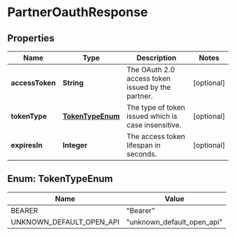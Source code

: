 

# PartnerOauthResponse


## Properties

| Name | Type | Description | Notes |
|------------ | ------------- | ------------- | -------------|
|**accessToken** | **String** | The OAuth 2.0 access token issued by the partner. |  [optional] |
|**tokenType** | [**TokenTypeEnum**](#TokenTypeEnum) | The type of token issued which is case insensitive. |  [optional] |
|**expiresIn** | **Integer** | The access token lifespan in seconds. |  [optional] |



## Enum: TokenTypeEnum

| Name | Value |
|---- | -----|
| BEARER | &quot;Bearer&quot; |
| UNKNOWN_DEFAULT_OPEN_API | &quot;unknown_default_open_api&quot; |



